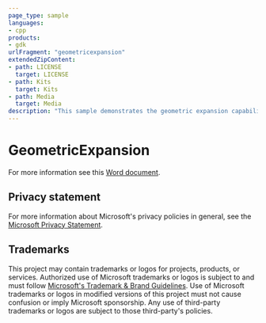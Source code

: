 ```yaml
---
page_type: sample
languages:
- cpp
products:
- gdk
urlFragment: "geometricexpansion"
extendedZipContent:
- path: LICENSE
  target: LICENSE
- path: Kits
  target: Kits
- path: Media
  target: Media
description: "This sample demonstrates the geometric expansion capabilities of mesh shaders for Xbox Series X|S and PC."
---
```


# GeometricExpansion

For more information see this [Word document](https://github.com/microsoft/Xbox-GDK-Samples/blob/main/Samples/Graphics/GeometricExpansion/ReadMe.docx).

## Privacy statement

For more information about Microsoft's privacy policies in general, see the [Microsoft Privacy Statement](https://privacy.microsoft.com/privacystatement/).

## Trademarks

This project may contain trademarks or logos for projects, products, or services. Authorized use of Microsoft trademarks or logos is subject to and must follow [Microsoft's Trademark & Brand Guidelines](https://www.microsoft.com/en-us/legal/intellectualproperty/trademarks/usage/general). Use of Microsoft trademarks or logos in modified versions of this project must not cause confusion or imply Microsoft sponsorship. Any use of third-party trademarks or logos are subject to those third-party's policies.
